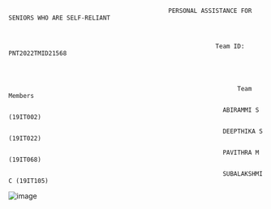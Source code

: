                                                 PERSONAL ASSISTANCE FOR SENIORS WHO ARE SELF-RELIANT



                                                             Team ID: PNT2022TMID21568




                                                                   Team Members

                                                               ABIRAMMI S	(19IT002)

                                                               DEEPTHIKA S  (19IT022)

                                                               PAVITHRA M   (19IT068)

                                                               SUBALAKSHMI C (19IT105)





![image](https://user-images.githubusercontent.com/88699026/202856210-58b0b1a6-a202-4b95-a1dd-9c2d4db79e95.png)










